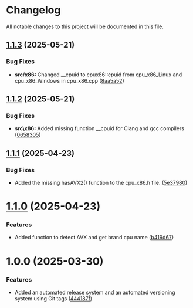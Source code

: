 # Changelog

All notable changes to this project will be documented in this file.

## [1.1.3](https://github.com/B3DScanner/cpu-x86/compare/v1.1.2...v1.1.3) (2025-05-21)


### Bug Fixes

* **src/x86:** Changed __cpuid to cpux86::cpuid from cpu_x86_Linux and cpu_x86_Windows in cpu_x86.cpp ([8aa5a52](https://github.com/B3DScanner/cpu-x86/commit/8aa5a52876ec1fe228fdd1e14727f3cfd933ec25))

## [1.1.2](https://github.com/B3DScanner/cpu-x86/compare/v1.1.1...v1.1.2) (2025-05-21)


### Bug Fixes

* **src\x86:** Added missing function __cpuid for Clang and gcc compilers ([0658305](https://github.com/B3DScanner/cpu-x86/commit/0658305c2273cb657e262d37bdeec00a37450c82))

## [1.1.1](https://github.com/B3DScanner/cpu-x86/compare/v1.1.0...v1.1.1) (2025-04-23)


### Bug Fixes

* Added the missing hasAVX2() function to the cpu_x86.h file. ([5e37980](https://github.com/B3DScanner/cpu-x86/commit/5e379803773fbc7200b973f5837aa8d92dc98bfc))

# [1.1.0](https://github.com/B3DScanner/cpu-x86/compare/v1.0.0...v1.1.0) (2025-04-23)


### Features

* Added function to detect AVX and get brand cpu name ([b419d67](https://github.com/B3DScanner/cpu-x86/commit/b419d6793cc7172251515384fb73cc1bea48673f))

# 1.0.0 (2025-03-30)


### Features

* Added an automated release system and an automated versioning system using Git tags ([444187f](https://github.com/B3DScanner/cpu-x86/commit/444187f145174d47e3526311fbed857f333d1597))
